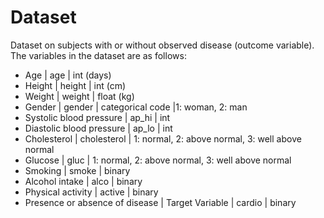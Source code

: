 # Dataset

Dataset on subjects with or without observed disease (outcome variable). The variables in the dataset are as follows:
<ul>
  <li>Age | age | int (days)</li>
<li>Height | height | int (cm) </li>
<li>Weight | weight | float (kg) </li>
<li>Gender | gender | categorical code |1: woman, 2: man </li>
<li>Systolic blood pressure | ap_hi | int </li>
<li>Diastolic blood pressure | ap_lo | int </li>
<li>Cholesterol | cholesterol | 1: normal, 2: above normal, 3: well above normal </li>
<li>Glucose | gluc | 1: normal, 2: above normal, 3: well above normal </li>
<li>Smoking | smoke | binary </li>
<li>Alcohol intake | alco | binary </li>
<li>Physical activity | active | binary </li>
<li>Presence or absence of disease | Target Variable | cardio | binary </li>
 </ul>
